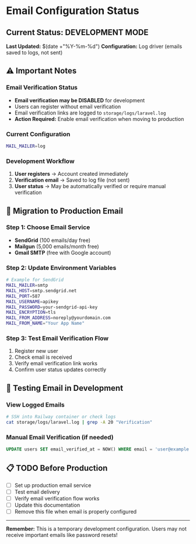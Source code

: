 # Email Configuration Status

## Current Status: DEVELOPMENT MODE
**Last Updated:** $(date +"%Y-%m-%d")
**Configuration:** Log driver (emails saved to logs, not sent)

## ⚠️ Important Notes

### Email Verification Status
- **Email verification may be DISABLED** for development
- Users can register without email verification
- Email verification links are logged to `storage/logs/laravel.log`
- **Action Required:** Enable email verification when moving to production

### Current Configuration
```bash
MAIL_MAILER=log
```

### Development Workflow
1. **User registers** → Account created immediately
2. **Verification email** → Saved to log file (not sent)
3. **User status** → May be automatically verified or require manual verification

## 🔄 Migration to Production Email

### Step 1: Choose Email Service
- **SendGrid** (100 emails/day free)
- **Mailgun** (5,000 emails/month free) 
- **Gmail SMTP** (free with Google account)

### Step 2: Update Environment Variables
```bash
# Example for SendGrid
MAIL_MAILER=smtp
MAIL_HOST=smtp.sendgrid.net
MAIL_PORT=587
MAIL_USERNAME=apikey
MAIL_PASSWORD=your-sendgrid-api-key
MAIL_ENCRYPTION=tls
MAIL_FROM_ADDRESS=noreply@yourdomain.com
MAIL_FROM_NAME="Your App Name"
```

### Step 3: Test Email Verification Flow
1. Register new user
2. Check email is received
3. Verify email verification link works
4. Confirm user status updates correctly

## 🧪 Testing Email in Development

### View Logged Emails
```bash
# SSH into Railway container or check logs
cat storage/logs/laravel.log | grep -A 20 "Verification"
```

### Manual Email Verification (if needed)
```sql
UPDATE users SET email_verified_at = NOW() WHERE email = 'user@example.com';
```

## 📋 TODO Before Production
- [ ] Set up production email service
- [ ] Test email delivery
- [ ] Verify email verification flow works
- [ ] Update this documentation
- [ ] Remove this file when email is properly configured

---
**Remember:** This is a temporary development configuration. Users may not receive important emails like password resets!